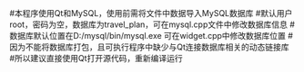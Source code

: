 #本程序使用Qt和MySQL，使用前需将文件中数据导入MySQL数据库
#默认用户root，密码为空，数据库为travel_plan，可在mysql.cpp文件中修改数据库信息
#数据库默认位置在D:/mysql/bin/mysql.exe 可在widget.cpp中修改数据库位置
#因为不能将数据库打包，且可执行程序中缺少与Qt连接数据库相关的动态链接库
#所以建议直接使用Qt打开源代码，重新编译运行
